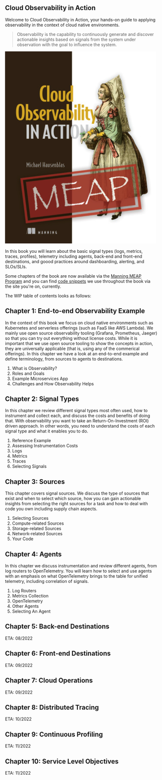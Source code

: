 ## Cloud Observability in Action

Welcome to Cloud Observability in Action, your hands-on guide to applying
observability in the context of cloud native environments.

> Observability is the capability to continuously generate and discover 
> actionable insights based on signals from the system under observation 
> with the goal to influence the system.

![MEAP cover](co11yia-meap-cover.png)

In this book you will learn about the basic signal types (logs, metrics, traces,
profiles), telemetry including agents, back-end and front-end destinations, 
and goood practices around dashboarding, alerting, and SLOs/SLIs.

Some chapters of the book are now available via the [Manning MEAP Program](https://www.manning.com/books/cloud-observability-in-action)
and you can find [code snippets](https://github.com/mhausenblas/o11y-in-action.cloud/tree/main/code) we use throughout the book via the 
site you're on, currently.

The WIP table of contents looks as follows:

## Chapter 1: End-to-end Observability Example
In the context of this book we focus on cloud native environments such as 
Kubernetes and serverless offerings (such as FaaS like AWS Lambda). We mainly
use open source observability tooling (Grafana, Prometheus, Jaeger) so that 
you can try out everything without license costs. While it is important that
we use open source tooling to show the concepts in action, they are universally
applicable (that is, using any of the commerical offerings). 
In this chapter we have a look at an end-to-end example and define terminology,
from sources to agents to destinations.

1. What is Observability?
1. Roles and Goals
1. Example Microservices App
1. Challenges and How Observability Helps

## Chapter 2: Signal Types
In this chapter we review different signal types most often used, 
how to instrument and collect each, and discuss the costs and benefits of doing 
that. With observability you want to take an Return-On-Investment (ROI) driven
approach. In other words, you need to understand the costs of each signal type 
and what it enables you to do.

1. Reference Example
1. Assessing Instrumentation Costs
1. Logs
1. Metrics
1. Traces
1. Selecting Signals

## Chapter 3: Sources
This chapter covers signal sources. We discuss the type of sources that exist
and when to select which source, how you can gain actionable insights from selecting
the right sources for a task and how to deal with code you own including supply
chain aspects.

1. Selecting Sources
1. Compute-related Sources
1. Storage-related Sources
1. Network-related Sources
1. Your Code

## Chapter 4: Agents
In this chapter we discuss instrumentation and review different agents,
from log routers to OpenTelemetry. You will learn how to select and use agents
with an emphasis on what OpenTelemetry brings to the table for unified telemetry,
including correlation of signals.

1. Log Routers
1. Metrics Collection
1. OpenTelemetry
1. Other Agents
1. Selecting An Agent

## Chapter 5: Back-end Destinations
ETA: 08/2022

## Chapter 6: Front-end Destinations
ETA: 09/2022

## Chapter 7: Cloud Operations
ETA: 09/2022

## Chapter 8: Distributed Tracing
ETA: 10/2022

## Chapter 9: Continuous Profiling
ETA: 11/2022

## Chapter 10: Service Level Objectives
ETA: 11/2022


